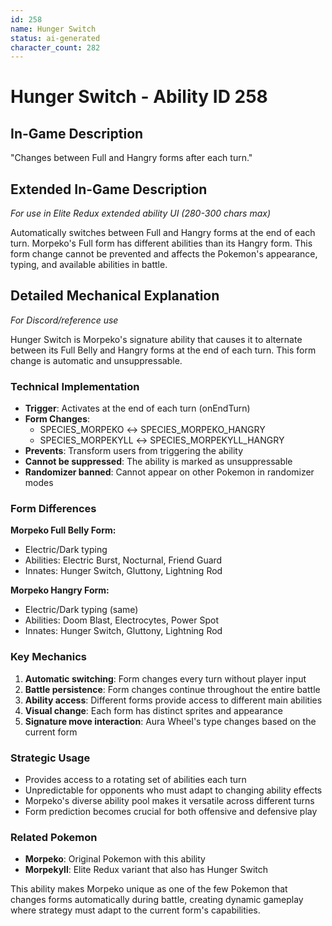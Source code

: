```yaml
---
id: 258
name: Hunger Switch
status: ai-generated
character_count: 282
---
```


# Hunger Switch - Ability ID 258

## In-Game Description
"Changes between Full and Hangry forms after each turn."

## Extended In-Game Description
*For use in Elite Redux extended ability UI (280-300 chars max)*

Automatically switches between Full and Hangry forms at the end of each turn. Morpeko's Full form has different abilities than its Hangry form. This form change cannot be prevented and affects the Pokemon's appearance, typing, and available abilities in battle.

## Detailed Mechanical Explanation
*For Discord/reference use*

Hunger Switch is Morpeko's signature ability that causes it to alternate between its Full Belly and Hangry forms at the end of each turn. This form change is automatic and unsuppressable.

### Technical Implementation
- **Trigger**: Activates at the end of each turn (onEndTurn)
- **Form Changes**:
  - SPECIES_MORPEKO ↔ SPECIES_MORPEKO_HANGRY  
  - SPECIES_MORPEKYLL ↔ SPECIES_MORPEKYLL_HANGRY
- **Prevents**: Transform users from triggering the ability
- **Cannot be suppressed**: The ability is marked as unsuppressable
- **Randomizer banned**: Cannot appear on other Pokemon in randomizer modes

### Form Differences
**Morpeko Full Belly Form:**
- Electric/Dark typing
- Abilities: Electric Burst, Nocturnal, Friend Guard
- Innates: Hunger Switch, Gluttony, Lightning Rod

**Morpeko Hangry Form:**  
- Electric/Dark typing (same)
- Abilities: Doom Blast, Electrocytes, Power Spot
- Innates: Hunger Switch, Gluttony, Lightning Rod

### Key Mechanics
1. **Automatic switching**: Form changes every turn without player input
2. **Battle persistence**: Form changes continue throughout the entire battle
3. **Ability access**: Different forms provide access to different main abilities
4. **Visual change**: Each form has distinct sprites and appearance
5. **Signature move interaction**: Aura Wheel's type changes based on the current form

### Strategic Usage
- Provides access to a rotating set of abilities each turn
- Unpredictable for opponents who must adapt to changing ability effects
- Morpeko's diverse ability pool makes it versatile across different turns
- Form prediction becomes crucial for both offensive and defensive play

### Related Pokemon
- **Morpeko**: Original Pokemon with this ability
- **Morpekyll**: Elite Redux variant that also has Hunger Switch

This ability makes Morpeko unique as one of the few Pokemon that changes forms automatically during battle, creating dynamic gameplay where strategy must adapt to the current form's capabilities.